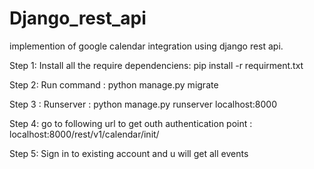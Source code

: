# Django_rest_api
implemention of google calendar integration using django rest api.

Step 1: Install all the require dependenciens: pip install -r requirment.txt

Step 2: Run command : python manage.py migrate

Step 3 : Runserver : python manage.py runserver localhost:8000

Step 4: go to following url to get outh authentication point : localhost:8000/rest/v1/calendar/init/

Step 5: Sign in to existing account and u will get all events
